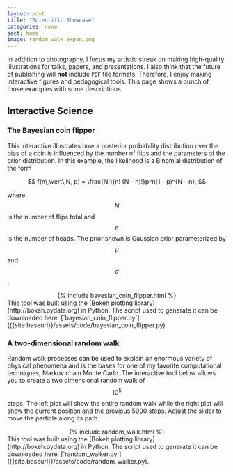 ```yaml
---
layout: post
title: "Scientific Showcase"
categories: none
sect: home 
image: random_walk_expon.png
---
```




In addition to photography, I focus my artistic streak on making high-quality
illustrations for talks, papers, and presentations. I also think that the future
of publishing will **not** include `PDF` file formats. Therefore, I enjoy making
interactive figures and pedagogical tools. This page shows a bunch of those
examples with some descriptions.


## Interactive Science

### The Bayesian coin flipper
<!-- Coin flips are a ubiquitous pedagogical tool for teaching the principles behind
stochastic processes and probability theory. In both contexts, we are often
interested in determining how "biased" the coin is. To determine this bias, we
can use [Bayes' theorem](https://en.wikipedia.org/wiki/Bayes%27_theorem) to assign a *probability* to a given value for the
bias. Let's say that we have $$N$$ coin flips, $n$ of which landed heads-up.
Bayes' theorem tells us that the probability of the coins' bias *towards* head
is proportional to the likelihood of observing $$n$$ heads given $$N$$ flips and
a bias of $$p$$ multiplied by our prior knowledge of the possible values of $$p$$ 
knowing *nothing* about the flip outcomes. We can state this
mathematically as 

$$
g(p\,\vert\, N, n) \propto f(n\,\vert\, N, p)\,g(p),
$$

where $$g$$ and $$f$$ correspond to probability densities over parameters and data,
respectively. Without going into too much detail, the number of heads we observe
given $$N$$ flips should be Binomially distributed with a probability $$p$$,

$$
f(n\,\vert\,N, p) = \frac{N!}{n! (N - n)!}p^n(1 - p)^{N - n}.
$$

Choosing a functional form for the prior distribution $$g(p)$$ is a subjective
and tricky one. Knowing *nothing* about the coin, we could say that the
probability $$p$$ could be anywhere between 0 and 1. Another option would be to
provide a highly informative prior about some value, say 0.5 if we trust the
coin. An example of such a highly informative prior would be a Gaussian
distribution,

$$
g(p) = \frac{1}{\sqrt{2\pi\sigma^2}}e^{-\frac{p - \mu}{\sigma^2}},
$$

where $$\mu$$ and $$\sigma$$ correspond to the mean and standard deviation.
Of course, probabilities outside the bounds of 0 and 1 are impossible, so a
Gaussian prior isn't completely appropriate. For pedagogical reasons, however,
we can simply say that any value outside these bounds must be zero.

In the tool below, you can see the effect the choice of prior parameters, 
coin bias, and number of coin flips influences the posterior probability 
distribution. To use this tool, click the button to generate $$10^6$$ coin flips
with a given coin bias. By sliding the number of displayed flips and prior
parameters, you can see how the prior distribution (orange) influences the shape
of the posterior distribution (purple). One can approximate a uniform prior by
making the $$\sigma$$ of the prior very large. -->

This interactive illustrates how a posterior probability distribution over the
bias of a coin is influenced by the number of flips and the parameters of the
prior distribution. In this example, the likelihood is a Binomial distribution
of the form

$$
f(n\,\vert\,N, p) = \frac{N!}{n! (N - n)!}p^n(1 - p)^{N - n},
$$

where $$N$$ is the number of flips total and $$n$$ is the number of heads. The prior
shown is Gaussian prior parameterized by $$\mu$$ and $$\sigma$$.


<center>
{% include bayesian_coin_flipper.html %}
</center>
This tool was built using the [Bokeh plotting library](http://bokeh.pydata.org)
in Python. The script used to generate it can be downloaded here:
[`bayesian_coin_flipper.py`]({{site.baseurl}}/assets/code/bayesian_coin_flipper.py).


### A two-dimensional random walk
Random walk processes can be used to explain an enormous variety of physical
phenomena and is the bases for one of my favorite computational techniques,
Markov chain Monte Carlo. The interactive tool below allows you to create a two
dimensional random walk of $$10^5$$ steps. The left plot will show the entire
random walk while the right plot will show the current position and the previous
5000 steps. Adjust the slider to move the particle along its path. 

<center>
{% include random_walk.html %}
</center>
This tool was built using the [Bokeh plotting library](http://bokeh.pydata.org)
in Python. The script used to generate it can be downloaded here:
[`random_walker.py`]({{site.baseurl}}/assets/code/random_walker.py).


